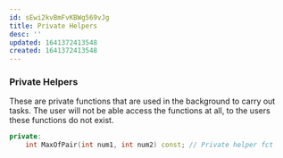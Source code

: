 ```yaml
---
id: sEwi2kvBmFvKBWg569vJg
title: Private Helpers
desc: ''
updated: 1641372413548
created: 1641372413548
---
```


### Private Helpers

These are private functions that are used in the background to carry out tasks. The user will not be able access the functions at all, to the users these functions do not exist.

```cpp
private:
	int MaxOfPair(int num1, int num2) const; // Private helper fct
```
